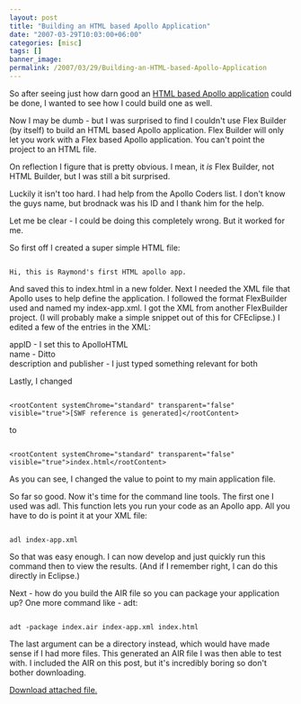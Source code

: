```yaml
---
layout: post
title: "Building an HTML based Apollo Application"
date: "2007-03-29T10:03:00+06:00"
categories: [misc]
tags: []
banner_image: 
permalink: /2007/03/29/Building-an-HTML-based-Apollo-Application
---
```


So after seeing just how darn good an <a href="http://ray.camdenfamily.com/index.cfm/2007/3/23/Apollo-isnt-just-FlashFlex">HTML based Apollo application</a> could be done, I wanted to see how I could build one as well.
<!--more-->
Now I may be dumb - but I was surprised to find I couldn't use Flex Builder (by itself) to build an HTML based Apollo application. Flex Builder will only let you work with a Flex based Apollo application. You can't point the project to an HTML file.

On reflection I figure that is pretty obvious. I mean, it <i>is</i> Flex Builder, not HTML Builder, but I was still a bit surprised. 

Luckily it isn't too hard. I had help from the Apollo Coders list. I don't know the guys name, but brodnack was his ID and I thank him for the help.

Let me be clear - I could be doing this completely wrong. But it worked for me. 

So first off I created a super simple HTML file:

<code>
Hi, this is Raymond's first HTML apollo app.
</code>

And saved this to index.html in a new folder. Next I needed  the XML file that Apollo uses to help define the application. I followed the format FlexBuilder used and named my index-app.xml. I got the XML from another FlexBuilder project. (I will probably make a simple snippet out of this for CFEclipse.) I edited a few of the entries in the XML:

appID - I set this to ApolloHTML<br />
name - Ditto<br />
description and publisher - I just typed something relevant for both

Lastly, I changed 


<code>
&lt;rootContent systemChrome="standard" transparent="false" visible="true"&gt;[SWF reference is generated]&lt;/rootContent&gt;
</code>

to

<code>
&lt;rootContent systemChrome="standard" transparent="false" visible="true"&gt;index.html&lt;/rootContent&gt;
</code>

As you can see, I changed the value to point to my main application file.

So far so good. Now it's time for the command line tools. The first one I used was adl. This function lets you run your code as an Apollo app. All you have to do is point it at your XML file:

<code>
adl index-app.xml
</code>

So that was easy enough. I can now develop and just quickly run this command then to view the results. (And if I remember right, I can do this directly in Eclipse.)

Next - how do you build the AIR file so you can package your application up? One more command like - adt:

<code>
adt -package index.air index-app.xml index.html
</code>

The last argument can be a directory instead, which would have made sense if I had more files. This generated an AIR file I was then able to test with. I included the AIR on this post, but it's incredibly boring so don't bother downloading.<p><a href='enclosures/D{% raw %}%3A%{% endraw %}5Cwebsites{% raw %}%5Cdev%{% endraw %}2Ecamdenfamily{% raw %}%2Ecom%{% endraw %}5Cenclosures{% raw %}%2Findex%{% endraw %}2Eair%2Ezip'>Download attached file.</a></p>